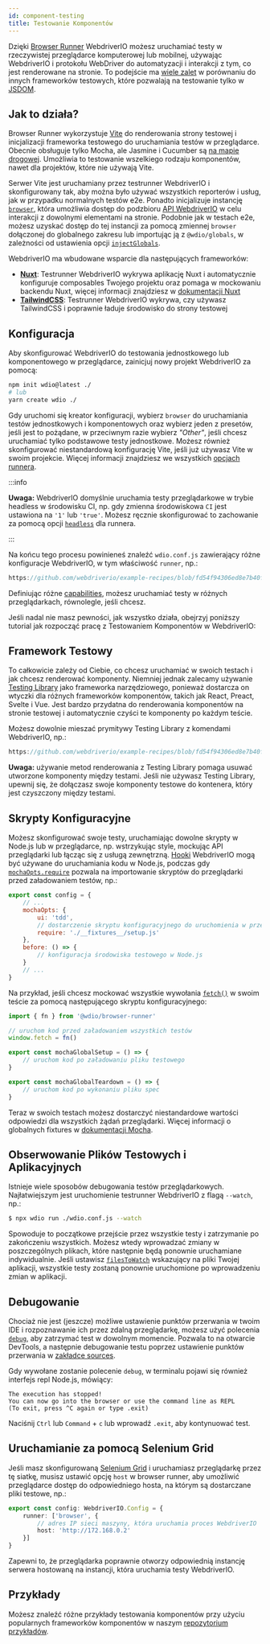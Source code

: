 ```yaml
---
id: component-testing
title: Testowanie Komponentów
---
```


Dzięki [Browser Runner](/docs/runner#browser-runner) WebdriverIO możesz uruchamiać testy w rzeczywistej przeglądarce komputerowej lub mobilnej, używając WebdriverIO i protokołu WebDriver do automatyzacji i interakcji z tym, co jest renderowane na stronie. To podejście ma [wiele zalet](/docs/runner#browser-runner) w porównaniu do innych frameworków testowych, które pozwalają na testowanie tylko w [JSDOM](https://www.npmjs.com/package/jsdom).

## Jak to działa?

Browser Runner wykorzystuje [Vite](https://vitejs.dev/) do renderowania strony testowej i inicjalizacji frameworka testowego do uruchamiania testów w przeglądarce. Obecnie obsługuje tylko Mocha, ale Jasmine i Cucumber są [na mapie drogowej](https://github.com/orgs/webdriverio/projects/1). Umożliwia to testowanie wszelkiego rodzaju komponentów, nawet dla projektów, które nie używają Vite.

Serwer Vite jest uruchamiany przez testrunner WebdriverIO i skonfigurowany tak, aby można było używać wszystkich reporterów i usług, jak w przypadku normalnych testów e2e. Ponadto inicjalizuje instancję [`browser`](/docs/api/browser), która umożliwia dostęp do podzbioru [API WebdriverIO](/docs/api) w celu interakcji z dowolnymi elementami na stronie. Podobnie jak w testach e2e, możesz uzyskać dostęp do tej instancji za pomocą zmiennej `browser` dołączonej do globalnego zakresu lub importując ją z `@wdio/globals`, w zależności od ustawienia opcji [`injectGlobals`](/docs/api/globals).

WebdriverIO ma wbudowane wsparcie dla następujących frameworków:

- [__Nuxt__](https://nuxt.com/): Testrunner WebdriverIO wykrywa aplikację Nuxt i automatycznie konfiguruje composables Twojego projektu oraz pomaga w mockowaniu backendu Nuxt, więcej informacji znajdziesz w [dokumentacji Nuxt](/docs/component-testing/vue#testing-vue-components-in-nuxt)
- [__TailwindCSS__](https://tailwindcss.com/): Testrunner WebdriverIO wykrywa, czy używasz TailwindCSS i poprawnie ładuje środowisko do strony testowej

## Konfiguracja

Aby skonfigurować WebdriverIO do testowania jednostkowego lub komponentowego w przeglądarce, zainicjuj nowy projekt WebdriverIO za pomocą:

```bash
npm init wdio@latest ./
# lub
yarn create wdio ./
```

Gdy uruchomi się kreator konfiguracji, wybierz `browser` do uruchamiania testów jednostkowych i komponentowych oraz wybierz jeden z presetów, jeśli jest to pożądane, w przeciwnym razie wybierz _"Other"_, jeśli chcesz uruchamiać tylko podstawowe testy jednostkowe. Możesz również skonfigurować niestandardową konfigurację Vite, jeśli już używasz Vite w swoim projekcie. Więcej informacji znajdziesz we wszystkich [opcjach runnera](/docs/runner#runner-options).

:::info

__Uwaga:__ WebdriverIO domyślnie uruchamia testy przeglądarkowe w trybie headless w środowisku CI, np. gdy zmienna środowiskowa `CI` jest ustawiona na `'1'` lub `'true'`. Możesz ręcznie skonfigurować to zachowanie za pomocą opcji [`headless`](/docs/runner#headless) dla runnera.

:::

Na końcu tego procesu powinieneś znaleźć `wdio.conf.js` zawierający różne konfiguracje WebdriverIO, w tym właściwość `runner`, np.:

```ts reference useHTTPS runmeRepository="git@github.com:webdriverio/example-recipes.git" runmeFileToOpen="component-testing%2FREADME.md"
https://github.com/webdriverio/example-recipes/blob/fd54f94306ed8e7b40f967739164dfe4d6d76b41/wdio.comp.conf.js
```

Definiując różne [capabilities](/docs/configuration#capabilities), możesz uruchamiać testy w różnych przeglądarkach, równolegle, jeśli chcesz.

Jeśli nadal nie masz pewności, jak wszystko działa, obejrzyj poniższy tutorial jak rozpocząć pracę z Testowaniem Komponentów w WebdriverIO:

<LiteYouTubeEmbed
    id="5vp_3tGtnMc"
    title="Getting Started with Component Testing in WebdriverIO"
/>

## Framework Testowy

To całkowicie zależy od Ciebie, co chcesz uruchamiać w swoich testach i jak chcesz renderować komponenty. Niemniej jednak zalecamy używanie [Testing Library](https://testing-library.com/) jako frameworka narzędziowego, ponieważ dostarcza on wtyczki dla różnych frameworków komponentów, takich jak React, Preact, Svelte i Vue. Jest bardzo przydatna do renderowania komponentów na stronie testowej i automatycznie czyści te komponenty po każdym teście.

Możesz dowolnie mieszać prymitywy Testing Library z komendami WebdriverIO, np.:

```js reference useHTTPS
https://github.com/webdriverio/example-recipes/blob/fd54f94306ed8e7b40f967739164dfe4d6d76b41/component-testing/svelte-example.js
```

__Uwaga:__ używanie metod renderowania z Testing Library pomaga usuwać utworzone komponenty między testami. Jeśli nie używasz Testing Library, upewnij się, że dołączasz swoje komponenty testowe do kontenera, który jest czyszczony między testami.

## Skrypty Konfiguracyjne

Możesz skonfigurować swoje testy, uruchamiając dowolne skrypty w Node.js lub w przeglądarce, np. wstrzykując style, mockując API przeglądarki lub łącząc się z usługą zewnętrzną. [Hooki](/docs/configuration#hooks) WebdriverIO mogą być używane do uruchamiania kodu w Node.js, podczas gdy [`mochaOpts.require`](/docs/frameworks#require) pozwala na importowanie skryptów do przeglądarki przed załadowaniem testów, np.:

```js wdio.conf.js
export const config = {
    // ...
    mochaOpts: {
        ui: 'tdd',
        // dostarczenie skryptu konfiguracyjnego do uruchomienia w przeglądarce
        require: './__fixtures__/setup.js'
    },
    before: () => {
        // konfiguracja środowiska testowego w Node.js
    }
    // ...
}
```

Na przykład, jeśli chcesz mockować wszystkie wywołania [`fetch()`](https://developer.mozilla.org/en-US/docs/Web/API/fetch) w swoim teście za pomocą następującego skryptu konfiguracyjnego:

```js ./fixtures/setup.js
import { fn } from '@wdio/browser-runner'

// uruchom kod przed załadowaniem wszystkich testów
window.fetch = fn()

export const mochaGlobalSetup = () => {
    // uruchom kod po załadowaniu pliku testowego
}

export const mochaGlobalTeardown = () => {
    // uruchom kod po wykonaniu pliku spec
}

```

Teraz w swoich testach możesz dostarczyć niestandardowe wartości odpowiedzi dla wszystkich żądań przeglądarki. Więcej informacji o globalnych fixtures w [dokumentacji Mocha](https://mochajs.org/#global-fixtures).

## Obserwowanie Plików Testowych i Aplikacyjnych

Istnieje wiele sposobów debugowania testów przeglądarkowych. Najłatwiejszym jest uruchomienie testrunner WebdriverIO z flagą `--watch`, np.:

```sh
$ npx wdio run ./wdio.conf.js --watch
```

Spowoduje to początkowe przejście przez wszystkie testy i zatrzymanie po zakończeniu wszystkich. Możesz wtedy wprowadzać zmiany w poszczególnych plikach, które następnie będą ponownie uruchamiane indywidualnie. Jeśli ustawisz [`filesToWatch`](/docs/configuration#filestowatch) wskazujący na pliki Twojej aplikacji, wszystkie testy zostaną ponownie uruchomione po wprowadzeniu zmian w aplikacji.

## Debugowanie

Chociaż nie jest (jeszcze) możliwe ustawienie punktów przerwania w twoim IDE i rozpoznawanie ich przez zdalną przeglądarkę, możesz użyć polecenia [`debug`](/docs/api/browser/debug), aby zatrzymać test w dowolnym momencie. Pozwala to na otwarcie DevTools, a następnie debugowanie testu poprzez ustawienie punktów przerwania w [zakładce sources](https://buddy.works/tutorials/debugging-javascript-efficiently-with-chrome-devtools).

Gdy wywołane zostanie polecenie `debug`, w terminalu pojawi się również interfejs repl Node.js, mówiący:

```
The execution has stopped!
You can now go into the browser or use the command line as REPL
(To exit, press ^C again or type .exit)
```

Naciśnij `Ctrl` lub `Command` + `c` lub wprowadź `.exit`, aby kontynuować test.

## Uruchamianie za pomocą Selenium Grid

Jeśli masz skonfigurowaną [Selenium Grid](https://www.selenium.dev/documentation/grid/) i uruchamiasz przeglądarkę przez tę siatkę, musisz ustawić opcję `host` w browser runner, aby umożliwić przeglądarce dostęp do odpowiedniego hosta, na którym są dostarczane pliki testowe, np.:

```ts title=wdio.conf.ts
export const config: WebdriverIO.Config = {
    runner: ['browser', {
        // adres IP sieci maszyny, która uruchamia proces WebdriverIO
        host: 'http://172.168.0.2'
    }]
}
```

Zapewni to, że przeglądarka poprawnie otworzy odpowiednią instancję serwera hostowaną na instancji, która uruchamia testy WebdriverIO.

## Przykłady

Możesz znaleźć różne przykłady testowania komponentów przy użyciu popularnych frameworków komponentów w naszym [repozytorium przykładów](https://github.com/webdriverio/component-testing-examples).